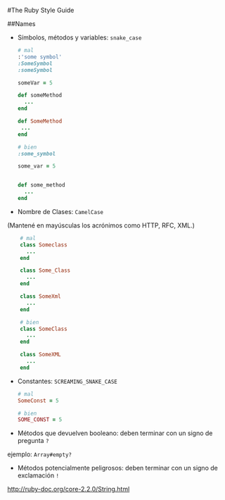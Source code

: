 #The Ruby Style Guide

##Names

* Símbolos, métodos y variables: `snake_case` 

    ```Ruby
    # mal
    :'some symbol'
    :SomeSymbol
    :someSymbol

    someVar = 5

    def someMethod
      ...
    end

    def SomeMethod
     ...
    end

    # bien
    :some_symbol

    some_var = 5


    def some_method
      ...
    end
    ```
    
    

* Nombre de Clases:  `CamelCase` 

(Mantené en mayúsculas los acrónimos como HTTP, RFC, XML.)

```Ruby
    # mal
    class Someclass
      ...
    end

    class Some_Class
      ...
    end

    class SomeXml
      ...
    end

    # bien
    class SomeClass
      ...
    end

    class SomeXML
      ...
    end
```

* Constantes: `SCREAMING_SNAKE_CASE`

    ```Ruby
    # mal
    SomeConst = 5

    # bien
    SOME_CONST = 5
    ```

* Métodos que devuelven booleano: deben terminar con un signo de pregunta `?`
  
ejemplo: `Array#empty?`

* Métodos potencialmente peligrosos: deben terminar con un signo de exclamación `!` 

http://ruby-doc.org/core-2.2.0/String.html

